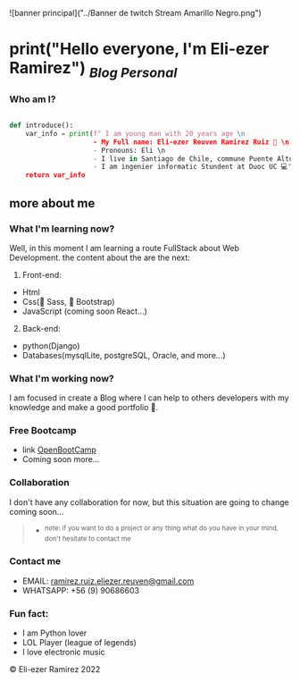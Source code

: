 ![banner principal]("../Banner de twitch Stream Amarillo Negro.png")
# print("Hello everyone, I'm Eli-ezer Ramirez")   <sub> *Blog Personal* </sub>

<!-- here are information that who i am-->
### Who am I?

```python

def introduce():
    var_info = print(f" I am young man with 20 years age \n
                     - My Full name: Eli-ezer Reuven Ramirez Ruiz 🧔 \n
                     - Pronouns: Eli \n
                     - I live in Santiago de Chile, commune Puente Alto (🇨🇱) \n
                     - I am ingenier informatic Stundent at Duoc UC 💻")
    return var_info
```

## more about me
<!-- what i am learning -->
### What I'm learning now?
Well, in this moment I am learning a route FullStack about Web Development.
the content about the are the next:
1. Front-end:
 - Html 
 - Css(🤏 Sass, 🤟 Bootstrap)
 - JavaScript (coming soon React...)

2. Back-end:
 - python(Django)
 - Databases(mysqlLite, postgreSQL, Oracle, and more...)

<!-- What i do now -->
### What I'm working now?
I am focused in create a Blog where I can help to others developers with my knowledge and make a good portfolio 📰.

<!-- Free resources -->
### Free Bootcamp 
- link [OpenBootCamp](https://campus.open-bootcamp.com/)
- Coming soon more...

<!-- Collaboration -->
### Collaboration
I don't have any collaboration for now, but this situation are going to change coming soon...
> - <sup>note: if you want to do a project or any thing what do you have in your mind, don't hesitate to contact me</sup>


<!-- Contatct me -->
### Contact me 
- EMAIL: ramirez.ruiz.eliezer.reuven@gmail.com
- WHATSAPP: +56 (9) 90686603

<!-- Fun fact about me -->
### Fun fact:
- I am Python lover 
- LOL Player (league of legends)
- I love electronic music

<!--Copyright -->
©️ Eli-ezer Ramirez 2022
